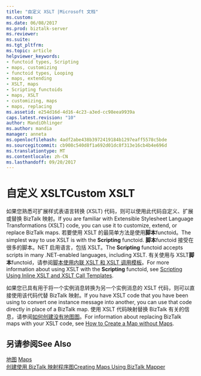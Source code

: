 ```yaml
---
title: "自定义 XSLT |Microsoft 文档"
ms.custom: 
ms.date: 06/08/2017
ms.prod: biztalk-server
ms.reviewer: 
ms.suite: 
ms.tgt_pltfrm: 
ms.topic: article
helpviewer_keywords:
- functoid types, Scripting
- maps, customizing
- functoid types, Looping
- maps, extending
- XSLT, maps
- Scripting functoids
- maps, XSLT
- customizing, maps
- maps, replacing
ms.assetid: e254d16d-4d16-4c23-a3ed-cc98eea9939a
caps.latest.revision: "10"
author: MandiOhlinger
ms.author: mandia
manager: anneta
ms.openlocfilehash: 4adf2abe438b3972419184b1297eaff5578c5bde
ms.sourcegitcommit: cb908c540d8f1a692d01dc8f313e16cb4b4e696d
ms.translationtype: MT
ms.contentlocale: zh-CN
ms.lasthandoff: 09/20/2017
---
```

# <a name="custom-xslt"></a><span data-ttu-id="32f5d-102">自定义 XSLT</span><span class="sxs-lookup"><span data-stu-id="32f5d-102">Custom XSLT</span></span>
<span data-ttu-id="32f5d-103">如果您熟悉可扩展样式表语言转换 (XSLT) 代码，则可以使用此代码自定义、扩展或替换 BizTalk 映射。</span><span class="sxs-lookup"><span data-stu-id="32f5d-103">If you are familiar with Extensible Stylesheet Language Transformations (XSLT) code, you can use it to customize, extend, or replace BizTalk maps.</span></span> <span data-ttu-id="32f5d-104">若要使用 XSLT 的最简单方法是使用**脚本**functoid。</span><span class="sxs-lookup"><span data-stu-id="32f5d-104">The simplest way to use XSLT is with the **Scripting** functoid.</span></span> <span data-ttu-id="32f5d-105">**脚本**functoid 接受在很多的脚本。NET 启用语言，包括 XSLT。</span><span class="sxs-lookup"><span data-stu-id="32f5d-105">The **Scripting** functoid accepts scripts in many .NET-enabled languages, including XSLT.</span></span> <span data-ttu-id="32f5d-106">有关使用与 XSLT**脚本**functoid，请参阅[脚本使用内联 XSLT 和 XSLT 调用模板](../core/scripting-using-inline-xslt-and-xslt-call-templates.md)。</span><span class="sxs-lookup"><span data-stu-id="32f5d-106">For more information about using XSLT with the **Scripting** functoid, see [Scripting Using Inline XSLT and XSLT Call Templates](../core/scripting-using-inline-xslt-and-xslt-call-templates.md).</span></span>  
  
 <span data-ttu-id="32f5d-107">如果您已具有用于将一个实例消息转换为另一个实例消息的 XSLT 代码，则可以直接使用该代码代替 BizTalk 映射。</span><span class="sxs-lookup"><span data-stu-id="32f5d-107">If you have XSLT code that you have been using to convert one instance message into another, you can use that code directly in place of a BizTalk map.</span></span> <span data-ttu-id="32f5d-108">使用 XSLT 代码映射替换 BizTalk 有关的信息，请参阅[如何创建没有地图图](../core/how-to-create-a-map-without-maps.md)。</span><span class="sxs-lookup"><span data-stu-id="32f5d-108">For information about replacing BizTalk maps with your XSLT code, see [How to Create a Map without Maps](../core/how-to-create-a-map-without-maps.md).</span></span>  
  
## <a name="see-also"></a><span data-ttu-id="32f5d-109">另请参阅</span><span class="sxs-lookup"><span data-stu-id="32f5d-109">See Also</span></span>  
 <span data-ttu-id="32f5d-110">[地图](../core/maps.md) </span><span class="sxs-lookup"><span data-stu-id="32f5d-110">[Maps](../core/maps.md) </span></span>  
 [<span data-ttu-id="32f5d-111">创建使用 BizTalk 映射程序图</span><span class="sxs-lookup"><span data-stu-id="32f5d-111">Creating Maps Using BizTalk Mapper</span></span>](../core/creating-maps-using-biztalk-mapper.md)